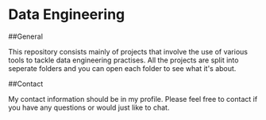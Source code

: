 # Data Engineering

##General

This repository consists mainly of projects that involve the use of various tools to tackle data engineering practises. All the projects are split into seperate folders and you can open each folder to see what it's about.

##Contact

My contact information should be in my profile. Please feel free to contact if you have any questions or would just like to chat.



